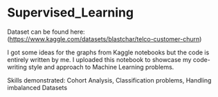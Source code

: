 # Supervised_Learning
Dataset can be found here: (https://www.kaggle.com/datasets/blastchar/telco-customer-churn)

I got some ideas for the graphs from Kaggle notebooks but the code is entirely written by me. I uploaded this notebook to showcase my code-writing style and approach to Machine Learning problems.

Skills demonstrated: Cohort Analysis, Classification problems, Handling imbalanced Datasets
